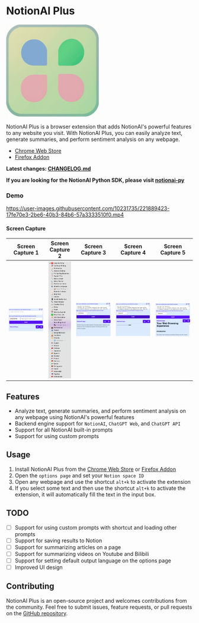 
# NotionAI Plus

<img src="./assets/icon.png" width="250">

NotionAI Plus is a browser extension that adds NotionAI's powerful features to any website you visit. With NotionAI Plus, you can easily analyze text, generate summaries, and perform sentiment analysis on any webpage.


- [Chrome Web Store](https://chrome.google.com/webstore/detail/notionai-plus/ilgkcoockdhdpkikaakkjacblhpmdmeo)
- [Firefox Addon](https://addons.mozilla.org/en-US/firefox/addon/notionai-plus/)

**Latest changes: [CHANGELOG.md](./CHANGELOG.md)**

**If you are looking for the NotionAI Python SDK, please visit [notionai-py](https://github.com/Vaayne/notionai-py)**

### Demo

https://user-images.githubusercontent.com/10231735/221889423-17fe70e3-2be6-40b3-84b6-57a3333510f0.mp4

#### Screen Capture

|            Screen Capture 1            |            Screen Capture 2            |            Screen Capture 3            |            Screen Capture 4            |            Screen Capture 5            |
| :------------------------------------: | :------------------------------------: | :------------------------------------: | :------------------------------------: | :------------------------------------: |
| ![](./docs/images/notionai-plus-1.png) | ![](./docs/images/notionai-plus-2.png) | ![](./docs/images/notionai-plus-3.png) | ![](./docs/images/notionai-plus-4.png) | ![](./docs/images/notionai-plus-5.png) |

## Features

- Analyze text, generate summaries, and perform sentiment analysis on any webpage using NotionAI's powerful features
- Backend engine support for `NotionAI`, `ChatGPT Web`, and `ChatGPT API`
- Support for all NotionAI built-in prompts
- Support for using custom prompts

## Usage

1. Install NotionAI Plus from the [Chrome Web Store](https://chrome.google.com/webstore/detail/notionai-plus/ilgkcoockdhdpkikaakkjacblhpmdmeo) or [Firefox Addon](https://addons.mozilla.org/en-US/firefox/addon/notionai-plus/)
2. Open the `options page` and set your `Notion space ID`
3. Open any webpage and use the shortcut `alt+k` to activate the extension
4. If you select some text and then use the shortcut `alt+k` to activate the extension, it will automatically fill the text in the input box.

## TODO

- [ ] Support for using custom prompts with shortcut and loading other prompts
- [ ] Support for saving results to Notion
- [ ] Support for summarizing articles on a page
- [ ] Support for summarizing videos on Youtube and Bilibili
- [ ] Support for setting default output language on the options page
- [ ] Improved UI design

## Contributing

NotionAI Plus is an open-source project and welcomes contributions from the community. Feel free to submit issues, feature requests, or pull requests on the [GitHub repository](https://github.com/Vaayne/NotionAI-Plus).
